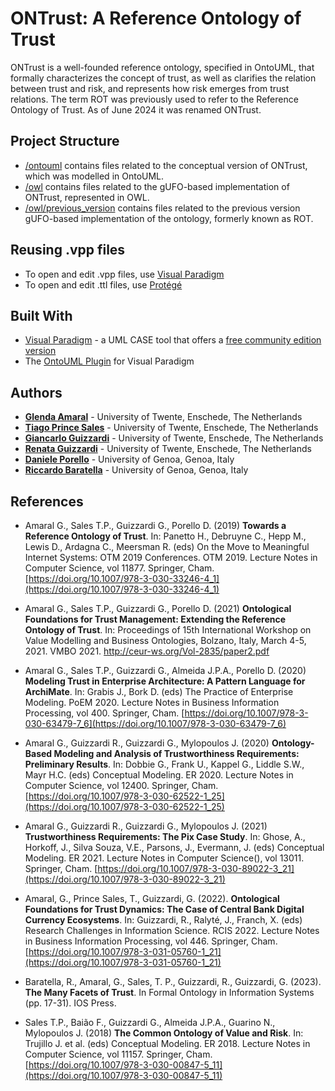 # ONTrust: A Reference Ontology of Trust

ONTrust is a well-founded reference ontology, specified in OntoUML, that formally characterizes the concept of trust, as well as clarifies the relation between trust and risk, and represents how risk emerges from trust relations. The term ROT was previously used to refer to the Reference Ontology of Trust. As of June 2024 it was renamed ONTrust.

## Project Structure

* [/ontouml](/ontouml) contains files related to the conceptual version of ONTrust, which was modelled in OntoUML.
* [/owl](/owl) contains files related to the gUFO-based implementation of ONTrust, represented in OWL.
* [/owl/previous_version](/owl/previous_version) contains files related to the previous version gUFO-based implementation of the ontology, formerly known as ROT.


## Reusing .vpp files

* To open and edit .vpp files, use [Visual Paradigm](https://www.visual-paradigm.com)
* To open and edit .ttl files, use [Protégé](https://protege.stanford.edu/)

## Built With

* [Visual Paradigm](https://www.visual-paradigm.com) - a UML CASE tool that offers a [free community edition version](https://www.visual-paradigm.com/download/community.jsp)
* The [OntoUML Plugin](https://github.com/OntoUML/ontouml-vp-plugin) for Visual Paradigm


## Authors

* **[Glenda Amaral](https://www.researchgate.net/profile/Glenda_Amaral)** - University of Twente, Enschede, The Netherlands
* **[Tiago Prince Sales](https://www.researchgate.net/profile/Tiago-Prince-Sales)** - University of Twente, Enschede, The Netherlands
* **[Giancarlo Guizzardi](https://www.researchgate.net/profile/Giancarlo-Guizzardi-2)** - University of Twente, Enschede, The Netherlands
* **[Renata Guizzardi](https://www.researchgate.net/profile/Renata-Guizzardi)** - University of Twente, Enschede, The Netherlands
* **[Daniele Porello](https://www.researchgate.net/profile/Daniele_Porello)** - University of Genoa, Genoa, Italy
* **[Riccardo Baratella](https://www.researchgate.net/profile/Riccardo-Baratella)** - University of Genoa, Genoa, Italy


## References

- Amaral G., Sales T.P., Guizzardi G., Porello D. (2019) **Towards a Reference Ontology of Trust**. In: Panetto H., Debruyne C., Hepp M., Lewis D., Ardagna C., Meersman R. (eds) On the Move to Meaningful Internet Systems: OTM 2019 Conferences. OTM 2019. Lecture Notes in Computer Science, vol 11877. Springer, Cham. [https://doi.org/10.1007/978-3-030-33246-4_1](https://doi.org/10.1007/978-3-030-33246-4_1)

- Amaral G., Sales T.P., Guizzardi G., Porello D. (2021) **Ontological Foundations for Trust Management: Extending the Reference Ontology of Trust**. In: Proceedings of 15th International Workshop on Value Modelling and Business Ontologies, Bolzano, Italy, March 4-5, 2021. VMBO 2021. http://ceur-ws.org/Vol-2835/paper2.pdf

- Amaral G., Sales T.P., Guizzardi G., Almeida J.P.A., Porello D. (2020) **Modeling Trust in Enterprise Architecture: A Pattern Language for ArchiMate**. In: Grabis J., Bork D. (eds) The Practice of Enterprise Modeling. PoEM 2020. Lecture Notes in Business Information Processing, vol 400. Springer, Cham. [https://doi.org/10.1007/978-3-030-63479-7_6](https://doi.org/10.1007/978-3-030-63479-7_6)

- Amaral G., Guizzardi R., Guizzardi G., Mylopoulos J. (2020) **Ontology-Based Modeling and Analysis of Trustworthiness Requirements: Preliminary Results**. In: Dobbie G., Frank U., Kappel G., Liddle S.W., Mayr H.C. (eds) Conceptual Modeling. ER 2020. Lecture Notes in Computer Science, vol 12400. Springer, Cham. [https://doi.org/10.1007/978-3-030-62522-1_25](https://doi.org/10.1007/978-3-030-62522-1_25)

- Amaral G., Guizzardi R., Guizzardi G., Mylopoulos J. (2021) **Trustworthiness Requirements: The Pix Case Study**. In: Ghose, A., Horkoff, J., Silva Souza, V.E., Parsons, J., Evermann, J. (eds) Conceptual Modeling. ER 2021. Lecture Notes in Computer Science(), vol 13011. Springer, Cham. [https://doi.org/10.1007/978-3-030-89022-3_21](https://doi.org/10.1007/978-3-030-89022-3_21)

- Amaral, G., Prince Sales, T., Guizzardi, G. (2022). **Ontological Foundations for Trust Dynamics: The Case of Central Bank Digital Currency Ecosystems**. In: Guizzardi, R., Ralyté, J., Franch, X. (eds) Research Challenges in Information Science. RCIS 2022. Lecture Notes in Business Information Processing, vol 446. Springer, Cham. [https://doi.org/10.1007/978-3-031-05760-1_21](https://doi.org/10.1007/978-3-031-05760-1_21)

- Baratella, R., Amaral, G., Sales, T. P., Guizzardi, R., Guizzardi, G. (2023). **The Many Facets of Trust**. In Formal Ontology in Information Systems (pp. 17-31). IOS Press.

- Sales T.P., Baião F., Guizzardi G., Almeida J.P.A., Guarino N., Mylopoulos J. (2018) **The Common Ontology of Value and Risk**. In: Trujillo J. et al. (eds) Conceptual Modeling. ER 2018. Lecture Notes in Computer Science, vol 11157. Springer, Cham. [https://doi.org/10.1007/978-3-030-00847-5_11](https://doi.org/10.1007/978-3-030-00847-5_11)

